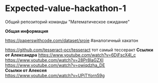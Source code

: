 # Expected-value-hackathon-1
Общий репозиторий команды "Математическое ожидание" 

**Общая информация**  

https://paperswithcode.com/dataset/sroie  #аналогичный хакатон  

https://github.com/tesseract-ocr/tesseract тот самый тессеракт
 **Ссылки от Александра**
 https://www.youtube.com/watch?v=6DjFscX4I_c  
 https://www.youtube.com/watch?v=28Pr8IaGZXI  
 https://www.youtube.com/watch?v=owiqdzha_DE    
 **Ссылки от Алексея**  
 https://www.youtube.com/watch?v=UPjTYorn59g
 
